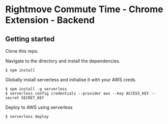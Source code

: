 # Rightmove Commute Time - Chrome Extension - Backend

## Getting started

Clone this repo.

Navigate to the directory and install the dependencies.

```
$ npm install
```

Globally install serverless and initialise it with your AWS creds.

```
$ npm install -g serverless
$ serverless config credentials --provider aws --key ACCESS_KEY --secret SECRET_KEY
```

Deploy to AWS using serverless

```
$ serverless deploy
```
